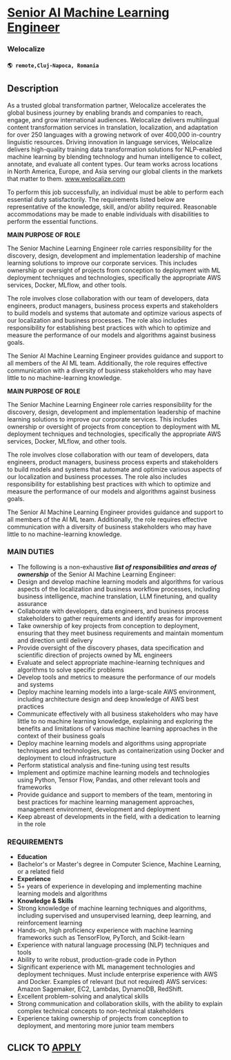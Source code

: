 # [Senior AI Machine Learning Engineer](https://www.remotewlb.com/apply/senior-ai-machine-learning-engineer-103974)  
### Welocalize  
#### `🌎 remote,Cluj-Napoca, Romania`  

## Description

As a trusted global transformation partner, Welocalize accelerates the global business journey by enabling brands and companies to reach, engage, and grow international audiences. Welocalize delivers multilingual content transformation services in translation, localization, and adaptation for over 250 languages with a growing network of over 400,000 in-country linguistic resources. Driving innovation in language services, Welocalize delivers high-quality training data transformation solutions for NLP-enabled machine learning by blending technology and human intelligence to collect, annotate, and evaluate all content types. Our team works across locations in North America, Europe, and Asia serving our global clients in the markets that matter to them. www.welocalize.com

  

To perform this job successfully, an individual must be able to perform each essential duty satisfactorily. The requirements listed below are representative of the knowledge, skill, and/or ability required. Reasonable accommodations may be made to enable individuals with disabilities to perform the essential functions.

  

 **MAIN PURPOSE OF ROLE**

  

The Senior Machine Learning Engineer role carries responsibility for the discovery, design, development and implementation leadership of machine learning solutions to improve our corporate services. This includes ownership or oversight of projects from conception to deployment with ML deployment techniques and technologies, specifically the appropriate AWS services, Docker, MLflow, and other tools.

The role involves close collaboration with our team of developers, data engineers, product managers, business process experts and stakeholders to build models and systems that automate and optimize various aspects of our localization and business processes. The role also includes responsibility for establishing best practices with which to optimize and measure the performance of our models and algorithms against business goals.

The Senior AI Machine Learning Engineer provides guidance and support to all members of the AI ML team. Additionally, the role requires effective communication with a diversity of business stakeholders who may have little to no machine-learning knowledge.

  

  

  

**MAIN PURPOSE OF ROLE**

  

The Senior Machine Learning Engineer role carries responsibility for the discovery, design, development and implementation leadership of machine learning solutions to improve our corporate services. This includes ownership or oversight of projects from conception to deployment with ML deployment techniques and technologies, specifically the appropriate AWS services, Docker, MLflow, and other tools.

The role involves close collaboration with our team of developers, data engineers, product managers, business process experts and stakeholders to build models and systems that automate and optimize various aspects of our localization and business processes. The role also includes responsibility for establishing best practices with which to optimize and measure the performance of our models and algorithms against business goals.

The Senior AI Machine Learning Engineer provides guidance and support to all members of the AI ML team. Additionally, the role requires effective communication with a diversity of business stakeholders who may have little to no machine-learning knowledge.

  

  

  

### MAIN DUTIES

* The following is a non-exhaustive _**list of responsibilities and areas of ownership**_ of the Senior AI Machine Learning Engineer:
* Design and develop machine learning models and algorithms for various aspects of the localization and business workflow processes, including business intelligence, machine translation, LLM finetuning, and quality assurance
* Collaborate with developers, data engineers, and business process stakeholders to gather requirements and identify areas for improvement 
* Take ownership of key projects from conception to deployment, ensuring that they meet business requirements and maintain momentum and direction until delivery
* Provide oversight of the discovery phases, data specification and scientific direction of projects owned by ML engineers 
* Evaluate and select appropriate machine-learning techniques and algorithms to solve specific problems 
* Develop tools and metrics to measure the performance of our models and systems 
* Deploy machine learning models into a large-scale AWS environment, including architecture design and deep knowledge of AWS best practices
* Communicate effectively with all business stakeholders who may have little to no machine learning knowledge, explaining and exploring the benefits and limitations of various machine learning approaches in the context of their business goals 
* Deploy machine learning models and algorithms using appropriate techniques and technologies, such as containerization using Docker and deployment to cloud infrastructure
* Perform statistical analysis and fine-tuning using test results
* Implement and optimize machine learning models and technologies using Python, Tensor Flow, Pandas, and other relevant tools and frameworks
* Provide guidance and support to members of the team, mentoring in best practices for machine learning management approaches, management environment, development and deployment 
* Keep abreast of developments in the field, with a dedication to learning in the role

  

### REQUIREMENTS

*  **Education**
* Bachelor's or Master's degree in Computer Science, Machine Learning, or a related field 
* **Experience**
* 5+ years of experience in developing and implementing machine learning models and algorithms 
* **Knowledge & Skills**
* Strong knowledge of machine learning techniques and algorithms, including supervised and unsupervised learning, deep learning, and reinforcement learning 
* Hands-on, high proficiency experience with machine learning frameworks such as TensorFlow, PyTorch, and Scikit-learn 
* Experience with natural language processing (NLP) techniques and tools 
* Ability to write robust, production-grade code in Python 
* Significant experience with ML management technologies and deployment techniques. Must include enterprise experience with AWS and Docker. Examples of relevant (but not required) AWS services: Amazon Sagemaker, EC2, Lambdas, DynamoDB, RedShift.
* Excellent problem-solving and analytical skills 
* Strong communication and collaboration skills, with the ability to explain complex technical concepts to non-technical stakeholders 
* Experience taking ownership of projects from conception to deployment, and mentoring more junior team members 

  

  
## CLICK TO [APPLY](https://www.remotewlb.com/apply/senior-ai-machine-learning-engineer-103974)

